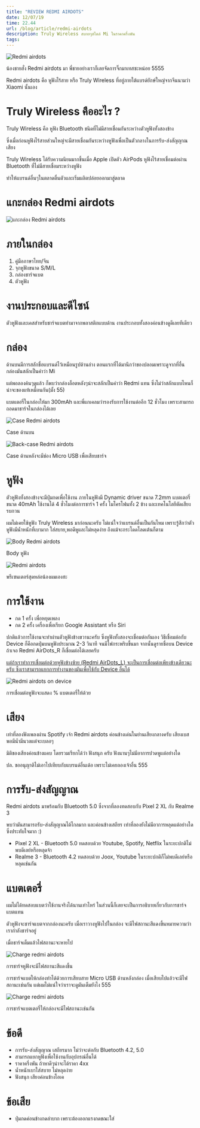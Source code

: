 ```yaml
---
title: "REVIEW REDMI AIRDOTS"
date: 12/07/19
time: 22.44
url: /blog/article/redmi-airdots
description: Truly Wireless สบายๆสไตล์ Mi ในราคาครึ่งพัน
tags:
---
```


<img class="post-image" src="./images/redmi-airdots.jpg" alt="Redmi airdots"/>
<p class="image-caption text-center">น้องชายสั่ง Redmi airdots มา พี่ชายอย่างเราก็เลยจัดการจิ๊กมาเทสซะหน่อย 5555</p>

Redmi airdots คือ หูฟังไร้สาย หรือ Truly Wireless ที่อยู่ภายใต้แบรด์ยักษ์ใหญ่จากจีนนามว่า Xiaomi นั้นเอง 

# Truly Wireless คืออะไร ?

Truly Wireless คือ หูฟัง Bluetooth ชนิดที่ไม่มีสายเชื่อมกันระหว่างตัวหูฟังทั้งสองข้าง

ซึ่งเมื่อก่อนหูฟังไร้สายส่วนใหญ่จะมีสายเชื่อมกันระหว่างหูฟังเพื่อเป็นตัวกลางในการรับ-ส่งสัญญาณเสียง

Truly Wireless ได้รับความนิยมมากขึ้นเมื่อ Apple เปิดตัว AirPods หูฟังไร้สายเชื่อมต่อผ่าน Bluetooth ที่ไม่มีสายเชื่อมระหว่างหูฟัง

ทำให้แบรนด์อื่นๆในตลาดตื่นตัวและเริ่มผลิตปล่อยออกมาสู่ตลาด

# แกะกล่อง Redmi airdots

<img class="post-image" src="./images/open-redmi-airdots.jpg" alt="แกะกล่อง Redmi airdots"/>

# ภายในกล่อง

1. คู่มือภาษาไทย/จีน
2. จุกหูฟังขนาด S/M/L
3. กล่องชาร์จแบต
4. ตัวหูฟัง

# งานประกอบและดีไซน์

ตัวหูฟังและเคสสำหรับชาร์จแบตทำมาจากพลาสติกแบบด้าน งานประกอบทั้งสองค่อนข้างดูดีเลยทีเดียว

# กล่อง
ด้านบนมีการสลักชื่อแบรนด์ไว้เหมือนรูปด้านล่าง ตอนแรกที่ได้มานึกว่าของปลอมเพราะดูจากที่อื่นกล่องมันสลักเป็นคำว่า Mi

แต่พอลองค้นๆดูแล้ว ก็พบว่ากล่องล็อตหลังๆน่าจะสลักเป็นคำว่า Redmi แทน ซึ่งไม่ว่าสลักแบบไหนก็น่าจะของแท้เหมือนกัน(มั้ง 55)

แบตเตอรี่ในกล่องให้มา 300mAh และพี่แกเคลมว่ารองรับการใช้งานต่ออีก 12 ชั่วโมง เพราะสามารถถอดมาชาร์จในกล่องได้เลย

<img class="post-image" src="./images/case-redmi-airdots.jpg" alt="Case Redmi airdots"/>
<p class="image-caption text-center">Case ด้านบน</p>

<img class="post-image" src="./images/case-back-redmi-airdots.jpg" alt="Back-case Redmi airdots"/>
<p class="image-caption text-center">Case ด้านหลังจะมีช่อง Micro USB เพื่อเสียบชาร์จ</p>

# หูฟัง
ตัวหูฟังทั้งสองข้างจะมีปุ่มกดเพื่อใช้งาน ภายในหูฟังมี Dynamic driver ขนาด 7.2mm แบตเตอรี่ขนาด 40mAh ใช้งานได้ 4 ชั่วโมงต่อการชาร์จ 1 ครั้ง ไมโครโฟนทั้ง 2 ข้าง และเทคโนโลยีตัดเสียงรบกวน

ผมไม่เคยใช้หูฟัง Truly Wireless มาก่อนนะครับ ไม่แน่ใจว่าแบรนด์อื่นเป็นกันไหม เพราะรู้สึกว่าตัวหูฟังมีน้ำหนักที่เบามาก ใส่สบาย,พอดีหูและไม่หลุดง่าย ถึงแม้จะกระโดดโลดเต้นก็ตาม

<img class="post-image" src="./images/body-redmi-airdots.jpg" alt="Body Redmi airdots"/>
<p class="image-caption text-center">Body หูฟัง</p>

<img class="post-image" src="./images/presenter.jpg" alt="Redmi airdots"/>
<p class="image-caption text-center">พรีเซนเตอร์สุดหล่อน้องผมเองฮะ</p>

# การใช้งาน
* กด 1 ครั้ง เพื่อหยุดเพลง 
* กด 2 ครั้ง เครื่องเพื่อเรียก Google Assistant หรือ Siri

ปกติแล้วการใช้งานจะทำผ่านตัวหูฟังข้างขวานะครับ ซึ่งหูฟังทั้งสองจะเชื่อมต่อกันเอง วิธีเชื่อมต่อกับ Device ก็คือกดปุ่มบนหูฟังประมาณ 2-3 วินาที จนมีไฟกระพริบขึ้นมา จากนั้นดูรายชื่อบน Device ถ้าเจอ Redmi AirDots_R ก็เชื่อมต่อได้เลยครับ 

<u>แต่ถ้าเราทำการเชื่อมต่อด้วยหูฟังข้างซ้าย (Redmi AirDots_L) จะเป็นการเชื่อมต่อเพียงข้างเดียวนะครับ ซึ่งเราสามารถแยกการทำงานของมันเพื่อใช้กับ Device อื่นได้</u>

<div class="text-center">
  <img class="post-image-frame" src="./images/redmi-airdots-on-device.jpg" alt="Redmi airdots on device"/>
  <p class="image-caption text-center">การเชื่อมต่อหูฟังจะแสดง % แบตเตอรี่ให้ด้วย</p>
</div>

# เสียง
เท่าที่ลองฟังเพลงผ่าน Spotify เจ้า Redmi airdots ค่อนข้างเด่นในย่านเสียงกลางครับ เสียงเบสพอมีน้ำมีนวลแต่จะเบลอๆ

มิติของเสียงค่อนข้างแคบ โดยรวมเรียกได้ว่า ฟังสนุก ครับ ฟังนานๆไม่มีอาการปวดหูแต่อย่างใด

ปล. ขออนุญาติไม่เอาไปเทียบกับแบรนด์อื่นเด้อ เพราะไม่เคยลองเจ้าอื่น 555 

# การรับ-ส่งสัญญาณ
Redmi airdots มาพร้อมกับ Bluetooth 5.0 ซึ่งจากที่ลองทดสอบกับ Pixel 2 XL กับ Realme 3

พบว่ามันสามารถรับ-ส่งสัญญาณได้ไกลมาก และค่อนข้างเสถียร เท่าที่ลองยังไม่มีอาการหลุดแต่อย่างใด ซึ่งประทับใจมาก :)

* Pixel 2 XL - Bluetooth 5.0 ทดสอบด้วย Youtube, Spotify, Netflix ในระยะปกติไม่พบดีเลย์หรือหลุดจ้า
* Realme 3 - Bluetooth 4.2 ทดสอบด้วย Joox, Youtube ในระยะปกติก็ไม่พบดีเลย์หรือหลุดเช่นกัน

# แบตเตอรี่
ผมไม่ได้ทดสอบแบตว่าใช้งานจริงได้นานเท่าไหร่ ในส่วนนี้ก็เลยจะเป็นการอธิบายเกี่ยวกับการชาร์จแบตแทน

ตัวหูฟังจะชาร์จแบตจากกล่องนะครับ เมื่อเราวางหูฟังไปในกล่อง จะมีไฟสถานะสีแดงขึ้นหมายความว่าเรากำลังชาร์จอยู่

เมื่อชาร์จเต็มแล้วไฟสถานะจะหายไป

<img class="post-image" src="./images/charge-redmi-airdots.jpg" alt="Charge redmi airdots"/>
<p class="image-caption text-center">การชาร์จหูฟังจะมีไฟสถานะสีแดงขึ้น</p>

การชาร์จแบตให้กล่องทำได้ด้วยการเสียบสาย Micro USB ด้านหลังกล่อง เมื่อเสียบไปแล้วจะมีไฟสถานะเช่นกัน แต่ผมไม่แน่ใจว่าเราจะดูมันเต็มยังไง 555

<img class="post-image" src="./images/charge-redmi-airdots-box.jpg" alt="Charge redmi airdots"/>
<p class="image-caption text-center">การชาร์จแบตเตอรี่ให้กล่องจะมีไฟสถานะเช่นกัน</p>

# ข้อดี

* การรับ-ส่งสัญญาณ เสถียรมาก ไม่ว่าจะต่อกับ Bluetooth 4.2, 5.0
* สามารถแยกหูฟังเพื่อใช้งานกับอุปกรณ์อื่นได้
* ราคาครึ่งพัน ถ้าหาดีๆน่าจะได้ราคา 4xx
* น้ำหนักเบาใส่สบาย ไม่หลุดง่าย
* ฟังสนุก เสียงค่อนข้างโอเค

# ข้อเสีย 

* ปุ่มกดค่อนข้างกดลำบาก เพราะต้องออกแรงกดขณะใส่










